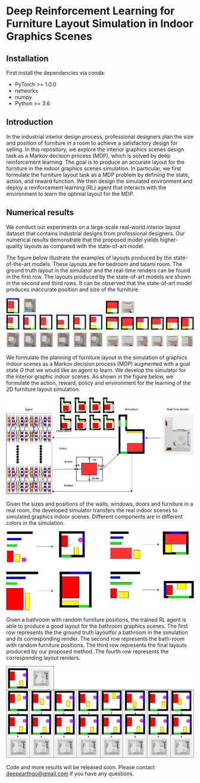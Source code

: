 # Deep Reinforcement Learning for Furniture Layout Simulation in Indoor Graphics Scenes

## Installation
First install the dependencies via conda:
 * PyTorch >= 1.0.0
 * networkx
 * numpy
 * Python >= 3.6

## Introduction

In the industrial interior design process, professional designers plan the size and position of furniture in a room to achieve a satisfactory design for selling. In this repository, we explore the interior graphics scenes design task as a Markov decision process (MDP), which is solved by deep reinforcement learning. The goal is to produce an accurate layout for the furniture in the indoor graphics scenes simulation. In particular, we first formulate the furniture layout task as a MDP problem by defining the state, action, and reward function. We then design the simulated environment and deploy a reinforcement learning (RL) agent that interacts with the environment to learn the optimal layout for the MDP. 

## Numerical results
We conduct our experiments on a large-scale real-world interior layout dataset that contains industrial designs from professional designers. Our numerical results demonstrate that the proposed model yields higher-quality layouts as compared with the state-of-art model. 

The figure below illustrate the examples of layouts produced by the state-of-the-art models. These layouts are for bedroom and tatami room. The ground truth layout in the simulator and the real-time renders can be found in the  first row. The layouts produced by the state-of-art models are shown in the second and third rows. It can be observed that the state-of-art model produces inaccurate position and size of the furniture.

![Size & Position](fig1.jpg)

We formulate the planning of furniture layout in the simulation of graphics indoor scenes as a Markov decision process (MDP) augmented with a goal state $G$ that we would like an agent to learn. We develop the simulator for the interior graphic indoor scenes. As shown in the figure below, we formulate the action, reward, policy and environment for the learning of the 2D furniture layout simulation.

![MDP Formulation](fig2.jpg)

Given the sizes and positions of the walls, windows, doors and furniture in a real room, the developed simulator transfers the real indoor scenes to simulated graphics indoor scenes. Different components are in different colors in the simulation.

![Simulation Environment](fig3.jpg)

Given a bathroom with random furniture positions, the trained RL agent is able to produce a good layout for the bathroom graphics scenes. The first row represents the the ground truth layoutfor a bathroom in the simulation and its corresponding render. The second row represents the bath-room with random furniture positions.  The third row represents the final layouts produced by our proposed method. The fourth row represents the corresponding layout renders.

![Results](fig4.jpg)


Code and more results will be released soon. Please contact deepearthgo@gmail.com if you have any questions.

